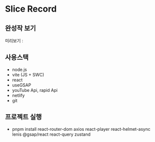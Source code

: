 # Slice Record

## 완성작 보기

미리보기 :

## 사용스택

- node.js
- vite (JS + SWC)
- react
- useGSAP
- youTube Api, rapid Api
- netlify
- git

## 프로젝트 실행

- pnpm install react-router-dom axios react-player react-helmet-async lenis @gsap/react react-query zustand
